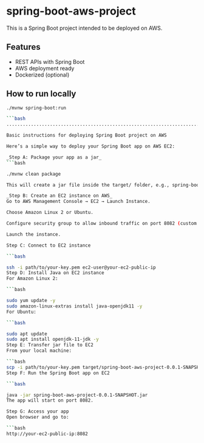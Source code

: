 # spring-boot-aws-project

This is a Spring Boot project intended to be deployed on AWS.

## Features
- REST APIs with Spring Boot
- AWS deployment ready
- Dockerized (optional)

## How to run locally
```bash
./mvnw spring-boot:run

```bash
.............................................................................................................................................................................

Basic instructions for deploying Spring Boot project on AWS

Here’s a simple way to deploy your Spring Boot app on AWS EC2:

_Step A: Package your app as a jar_
```bash

./mvnw clean package

This will create a jar file inside the target/ folder, e.g., spring-boot-aws-project-0.0.1-SNAPSHOT.jar.

_Step B: Create an EC2 instance on AWS_
Go to AWS Management Console → EC2 → Launch Instance.

Choose Amazon Linux 2 or Ubuntu.

Configure security group to allow inbound traffic on port 8082 (custom Spring Boot port).

Launch the instance.

Step C: Connect to EC2 instance

```bash

ssh -i path/to/your-key.pem ec2-user@your-ec2-public-ip
Step D: Install Java on EC2 instance
For Amazon Linux 2:

```bash

sudo yum update -y
sudo amazon-linux-extras install java-openjdk11 -y
For Ubuntu:

```bash

sudo apt update
sudo apt install openjdk-11-jdk -y
Step E: Transfer jar file to EC2
From your local machine:

```bash
scp -i path/to/your-key.pem target/spring-boot-aws-project-0.0.1-SNAPSHOT.jar ec2-user@your-ec2-public-ip:~
Step F: Run the Spring Boot app on EC2

```bash

java -jar spring-boot-aws-project-0.0.1-SNAPSHOT.jar
The app will start on port 8082.

Step G: Access your app
Open browser and go to:

```bash
http://your-ec2-public-ip:8082
